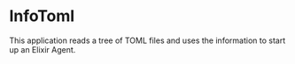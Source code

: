 # InfoToml

This application reads a tree of TOML files and uses the information
to start up an Elixir Agent.
